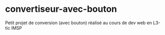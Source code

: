 # convertiseur-avec-bouton
Petit projet de conversion (avec bouton) réalisé au cours de dev web en L3-tic IMSP
